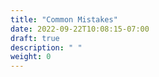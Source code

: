 ```yaml
---
title: "Common Mistakes"
date: 2022-09-22T10:08:15-07:00
draft: true
description: " "
weight: 0
---
```


